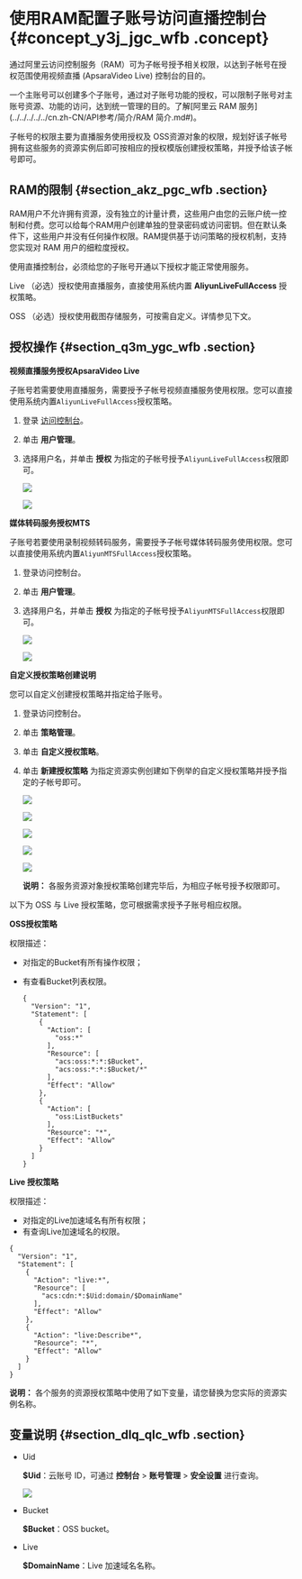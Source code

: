 # 使用RAM配置子账号访问直播控制台 {#concept_y3j_jgc_wfb .concept}

通过阿里云访问控制服务（RAM）可为子帐号授予相关权限，以达到子帐号在授权范围使用视频直播 \(ApsaraVideo Live\) 控制台的目的。

一个主账号可以创建多个子账号，通过对子账号功能的授权，可以限制子账号对主账号资源、功能的访问，达到统一管理的目的。了解[阿里云 RAM 服务](../../../../../cn.zh-CN/API参考/简介/RAM 简介.md#)。

子帐号的权限主要为直播服务使用授权及 OSS资源对象的权限，规划好该子帐号拥有这些服务的资源实例后即可按相应的授权模版创建授权策略，并授予给该子帐号即可。

## RAM的限制 {#section_akz_pgc_wfb .section}

RAM用户不允许拥有资源，没有独立的计量计费，这些用户由您的云账户统一控制和付费。您可以给每个RAM用户创建单独的登录密码或访问密钥。但在默认条件下，这些用户并没有任何操作权限。RAM提供基于访问策略的授权机制，支持您实现对 RAM 用户的细粒度授权。

使用直播控制台，必须给您的子账号开通以下授权才能正常使用服务。

Live （必选）授权使用直播服务，直接使用系统内置 **AliyunLiveFullAccess** 授权策略。

OSS （必选）授权使用截图存储服务，可按需自定义。详情参见下文。

## 授权操作 {#section_q3m_ygc_wfb .section}

**视频直播服务授权ApsaraVideo Live**

子账号若需要使用直播服务，需要授予子帐号视频直播服务使用权限。您可以直接使用系统内置`AliyunLiveFullAccess`授权策略。

1.  登录 [访问控制台](https://ram.console.aliyun.com/#/user/list)。
2.  单击 **用户管理**。
3.  选择用户名，并单击 **授权** 为指定的子帐号授予`AliyunLiveFullAccess`权限即可。

    ![](http://static-aliyun-doc.oss-cn-hangzhou.aliyuncs.com/assets/img/64551/154823373432528_zh-CN.png)

    ![](http://static-aliyun-doc.oss-cn-hangzhou.aliyuncs.com/assets/img/64551/154823373432529_zh-CN.png)


**媒体转码服务授权MTS**

子账号若要使用录制视频转码服务，需要授予子帐号媒体转码服务使用权限。您可以直接使用系统内置`AliyunMTSFullAccess`授权策略。

1.  登录访问控制台。
2.  单击 **用户管理**。
3.  选择用户名，并单击 **授权** 为指定的子帐号授予`AliyunMTSFullAccess`权限即可。

    ![](http://static-aliyun-doc.oss-cn-hangzhou.aliyuncs.com/assets/img/64551/154823373432533_zh-CN.png)

    ![](http://static-aliyun-doc.oss-cn-hangzhou.aliyuncs.com/assets/img/64551/154823373432535_zh-CN.png)


**自定义授权策略创建说明**

您可以自定义创建授权策略并指定给子账号。

1.  登录访问控制台。
2.  单击 **策略管理**。
3.  单击 **自定义授权策略**。
4.  单击 **新建授权策略** 为指定资源实例创建如下例举的自定义授权策略并授予指定的子帐号即可。

    ![](http://static-aliyun-doc.oss-cn-hangzhou.aliyuncs.com/assets/img/64551/154823373432536_zh-CN.png)

    ![](http://static-aliyun-doc.oss-cn-hangzhou.aliyuncs.com/assets/img/64551/154823373432537_zh-CN.png)

    ![](http://static-aliyun-doc.oss-cn-hangzhou.aliyuncs.com/assets/img/64551/154823373432538_zh-CN.png)

    ![](http://static-aliyun-doc.oss-cn-hangzhou.aliyuncs.com/assets/img/64551/154823373432539_zh-CN.png)

    ![](http://static-aliyun-doc.oss-cn-hangzhou.aliyuncs.com/assets/img/64551/154823373432540_zh-CN.png)

    **说明：** 各服务资源对象授权策略创建完毕后，为相应子帐号授予权限即可。


以下为 OSS 与 Live 授权策略，您可根据需求授予子账号相应权限。

**OSS授权策略**

权限描述：

-   对指定的Bucket有所有操作权限；
-   有查看Bucket列表权限。

    ```
    {
      "Version": "1",
      "Statement": [
        {
          "Action": [
            "oss:*"
          ],
          "Resource": [
            "acs:oss:*:*:$Bucket",
            "acs:oss:*:*:$Bucket/*"
          ],
          "Effect": "Allow"
        },
        {
          "Action": [
            "oss:ListBuckets"
          ],
          "Resource": "*",
          "Effect": "Allow"
        }
      ]
    }
    ```


**Live 授权策略**

权限描述：

-   对指定的Live加速域名有所有权限；
-   有查询Live加速域名的权限。

```
{
  "Version": "1",
  "Statement": [
    {
      "Action": "live:*",
      "Resource": [
        "acs:cdn:*:$Uid:domain/$DomainName"
      ],
      "Effect": "Allow"
    },
    {
      "Action": "live:Describe*",
      "Resource": "*",
      "Effect": "Allow"
    }
  ]
}
```

**说明：** 各个服务的资源授权策略中使用了如下变量，请您替换为您实际的资源实例名称。

## 变量说明 {#section_dlq_qlc_wfb .section}

-   Uid

    **$Uid**：云账号 ID，可通过 **控制台** \> **账号管理** \> **安全设置** 进行查询。

    ![](http://static-aliyun-doc.oss-cn-hangzhou.aliyuncs.com/assets/img/64551/154823373532544_zh-CN.png)

-   Bucket

    **$Bucket**：OSS bucket。

-   Live

    **$DomainName**：Live 加速域名名称。


